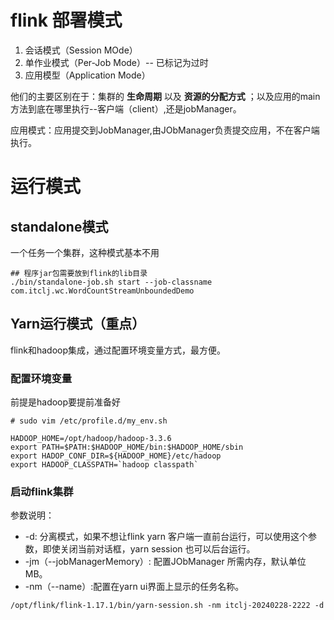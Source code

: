 # flink 部署模式

1. 会话模式（Session MOde）
2. 单作业模式（Per-Job Mode）-- 已标记为过时
3. 应用模型（Application Mode）

他们的主要区别在于：集群的 **生命周期** 以及 **资源的分配方式** ；以及应用的main方法到底在哪里执行--客户端（client）,还是jobManager。

应用模式：应用提交到JobManager,由JObManager负责提交应用，不在客户端执行。

# 运行模式
## standalone模式

一个任务一个集群，这种模式基本不用
````shell
## 程序jar包需要放到flink的lib目录
./bin/standalone-job.sh start --job-classname com.itclj.wc.WordCountStreamUnboundedDemo
````
## Yarn运行模式（重点）
flink和hadoop集成，通过配置环境变量方式，最方便。

### 配置环境变量
前提是hadoop要提前准备好
````shell
# sudo vim /etc/profile.d/my_env.sh

HADOOP_HOME=/opt/hadoop/hadoop-3.3.6
export PATH=$PATH:$HADOOP_HOME/bin:$HADOOP_HOME/sbin
export HADOP_CONF_DIR=${HADOOP_HOME}/etc/hadoop
export HADOOP_CLASSPATH=`hadoop classpath`
````

### 启动flink集群

参数说明：
- -d: 分离模式，如果不想让flink yarn 客户端一直前台运行，可以使用这个参数，即使关闭当前对话框，yarn session 也可以后台运行。
- -jm（--jobManagerMemory）: 配置JObManager 所需内存，默认单位 MB。
- -nm（--name）:配置在yarn ui界面上显示的任务名称。
```shell
/opt/flink/flink-1.17.1/bin/yarn-session.sh -nm itclj-20240228-2222 -d 
```